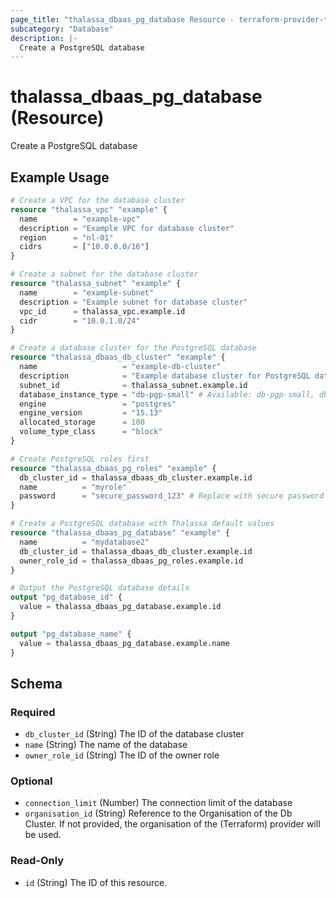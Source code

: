 ```yaml
---
page_title: "thalassa_dbaas_pg_database Resource - terraform-provider-thalassa"
subcategory: "Database"
description: |-
  Create a PostgreSQL database
---
```


# thalassa_dbaas_pg_database (Resource)

Create a PostgreSQL database

## Example Usage

```terraform
# Create a VPC for the database cluster
resource "thalassa_vpc" "example" {
  name        = "example-vpc"
  description = "Example VPC for database cluster"
  region      = "nl-01"
  cidrs       = ["10.0.0.0/16"]
}

# Create a subnet for the database cluster
resource "thalassa_subnet" "example" {
  name        = "example-subnet"
  description = "Example subnet for database cluster"
  vpc_id      = thalassa_vpc.example.id
  cidr        = "10.0.1.0/24"
}

# Create a database cluster for the PostgreSQL database
resource "thalassa_dbaas_db_cluster" "example" {
  name                   = "example-db-cluster"
  description            = "Example database cluster for PostgreSQL database"
  subnet_id              = thalassa_subnet.example.id
  database_instance_type = "db-pgp-small" # Available: db-pgp-small, db-pgp-medium, db-pgp-large, db-pgp-xlarge, db-pgp-2xlarge, db-pgp-4xlarge, db-dgp-small, db-dgp-medium, db-dgp-large, db-dgp-xlarge, db-dgp-2xlarge, db-dgp-4xlarge
  engine                 = "postgres"
  engine_version         = "15.13"
  allocated_storage      = 100
  volume_type_class      = "block"
}

# Create PostgreSQL roles first
resource "thalassa_dbaas_pg_roles" "example" {
  db_cluster_id = thalassa_dbaas_db_cluster.example.id
  name          = "myrole"
  password      = "secure_password_123" # Replace with secure password
}

# Create a PostgreSQL database with Thalassa default values
resource "thalassa_dbaas_pg_database" "example" {
  name          = "mydatabase2"
  db_cluster_id = thalassa_dbaas_db_cluster.example.id
  owner_role_id = thalassa_dbaas_pg_roles.example.id
}

# Output the PostgreSQL database details
output "pg_database_id" {
  value = thalassa_dbaas_pg_database.example.id
}

output "pg_database_name" {
  value = thalassa_dbaas_pg_database.example.name
}
```
<!-- schema generated by tfplugindocs -->
## Schema

### Required

- `db_cluster_id` (String) The ID of the database cluster
- `name` (String) The name of the database
- `owner_role_id` (String) The ID of the owner role

### Optional

- `connection_limit` (Number) The connection limit of the database
- `organisation_id` (String) Reference to the Organisation of the Db Cluster. If not provided, the organisation of the (Terraform) provider will be used.

### Read-Only

- `id` (String) The ID of this resource.

 